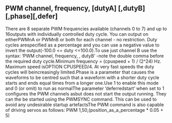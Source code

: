 ## PWM channel, frequency, [dutyA] [,dutyB][,phase][,defer]

There are 8 separate PWM frequencies available (channels 0 to 7) and up to 16outputs with individually controlled duty cycle. You can output on eitherPWMnA or PWMnB or both for each channel - no restriction. Duty cycles arespecified as a percentage and you can use a negative value to invert the output(-100.0 <= duty <=100.0).To use just channel B use the syntax: ‘PWM channel, frequency, , dutyB’ -note the double comma before the required duty cycle.Minimum frequency = (cpuspeed + 1) / (2^24) Hz. Maximum speed isOPTION CPUSPEED/4. At very fast speeds the duty cycles will beincreasingly limited.Phase is a parameter that causes the waveforms to be centred such that a waveform with a shorter duty cycle starts and ends equal times from a longer one.Use 1 to enable this mode and 0 (or omit) to run as normalThe parameter ‘deferredstart’ when set to 1 configures the PWM channels asbut does not start the output running. They can the be started using the PWMSYNC command. This can be used to avoid any undesirable startup artefactsThe PWM command is also capable of driving servos as follows: PWM 1,50,(position_as_a_percentage * 0.05 + 5)